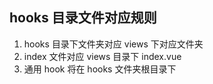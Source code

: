 ## hooks 目录文件对应规则

1. hooks 目录下文件夹对应 views 下对应文件夹
2. index 文件对应 views 目录下 index.vue
3. 通用 hook 将在 hooks 文件夹根目录下
